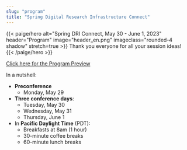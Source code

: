 ```yaml
---
slug: "program"
title: "Spring Digital Research Infrastructure Connect"
---
```


{{< paige/hero
    alt="Spring DRI Connect, May 30 - June 1, 2023"
    header="Program"
    image="header_en.png"
    imageclass="rounded-4 shadow"
    stretch=true >}}
Thank you everyone for all your session ideas!
{{< /paige/hero >}}

<p class="text-center">
  <a class="btn btn-primary btn-lg" href="https://docs.google.com/spreadsheets/d/1pn_7ZCkrT88eSiHsjBhwtkSd2PhZ8rfzviGw2Vi6Soo/edit" role="button" aria-disabled="true">
    Click here for the Program Preview
  </a>
</p>

In a nutshell:

* **Preconference**
  * Monday, May 29
* **Three conference days**:
  * Tuesday, May 30
  * Wednesday, May 31
  * Thursday, June 1
* In **Pacific Daylight Time** (PDT):
  * Breakfasts at 8am (1 hour)
  * 30-minute coffee breaks
  * 60-minute lunch breaks

